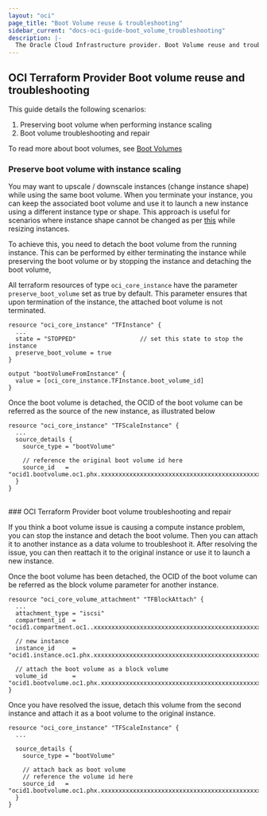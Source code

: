 ```yaml
---
layout: "oci"
page_title: "Boot Volume reuse & troubleshooting"
sidebar_current: "docs-oci-guide-boot_volume_troubleshooting"
description: |-
  The Oracle Cloud Infrastructure provider. Boot Volume reuse and troubleshooting
---
```



## OCI Terraform Provider Boot volume reuse and troubleshooting
This guide details the following scenarios:<br/>
1. Preserving boot volume when performing instance scaling<br/>
2. Boot volume troubleshooting and repair

To read more about boot volumes, see [Boot Volumes](https://docs.cloud.oracle.com/iaas/Content/Block/Concepts/bootvolumes.htm)


### Preserve boot volume with instance scaling

You may want to upscale / downscale instances (change instance shape) while using the same boot volume. When you terminate 
your instance, you can keep the associated boot volume and use it to launch a new instance using a different instance type
or shape. This approach is useful for scenarios where instance shape cannot be changed as per [this](https://docs.cloud.oracle.com/en-us/iaas/Content/Compute/Tasks/resizinginstances.htm) while resizing instances.

To achieve this, you need to detach the boot volume from the running instance. This can be performed by either 
terminating the instance while preserving the boot volume or by stopping the instance and detaching the boot volume,

All terraform resources of type `oci_core_instance` have the parameter `preserve_boot_volume` set as true by default. 
This parameter ensures that upon termination of the instance, the attached boot volume is not terminated.

```
resource "oci_core_instance" "TFInstance" {
  ...
  state = "STOPPED"                  // set this state to stop the instance
  preserve_boot_volume = true
}

output "bootVolumeFromInstance" {
  value = [oci_core_instance.TFInstance.boot_volume_id]
}
```

Once the boot volume is detached, the OCID of the boot volume can be referred as the source of the new instance, as 
illustrated below

```
resource "oci_core_instance" "TFScaleInstance" {
  ...
  source_details {
    source_type = "bootVolume"
    
    // reference the original boot volume id here
    source_id   = "ocid1.bootvolume.oc1.phx.xxxxxxxxxxxxxxxxxxxxxxxxxxxxxxxxxxxxxxxxxxxxxxxxxxxxxxxxxxx"   
  }
}
```


<br/>
### OCI Terraform Provider boot volume troubleshooting and repair

If you think a boot volume issue is causing a compute instance problem, you can stop the instance and detach the boot volume. 
Then you can attach it to another instance as a data volume to troubleshoot it. After resolving the issue, you can then 
reattach it to the original instance or use it to launch a new instance. 

Once the boot volume has been detached, the OCID of the boot volume can be referred as the block volume parameter for 
another instance.

```
resource "oci_core_volume_attachment" "TFBlockAttach" {
  ...
  attachment_type = "iscsi"
  compartment_id  = "ocid1.compartment.oc1..xxxxxxxxxxxxxxxxxxxxxxxxxxxxxxxxxxxxxxxxxxxxxxxxxxxxxxxxxxx"
  
  // new instance
  instance_id     = "ocid1.instance.oc1.phx.xxxxxxxxxxxxxxxxxxxxxxxxxxxxxxxxxxxxxxxxxxxxxxxxxxxxxxxxxxx"    
  
  // attach the boot volume as a block volume
  volume_id       = "ocid1.bootvolume.oc1.phx.xxxxxxxxxxxxxxxxxxxxxxxxxxxxxxxxxxxxxxxxxxxxxxxxxxxxxxxxxxx"                                                                                    
}
```

Once you have resolved the issue, detach this volume from the second instance and attach it as a boot volume to the 
original instance.

```
resource "oci_core_instance" "TFScaleInstance" {
  ...

  source_details {
    source_type = "bootVolume"
    
    // attach back as boot volume
    // reference the volume id here
    source_id   = "ocid1.bootvolume.oc1.phx.xxxxxxxxxxxxxxxxxxxxxxxxxxxxxxxxxxxxxxxxxxxxxxxxxxxxxxxxxxx"       
  }
}
```

